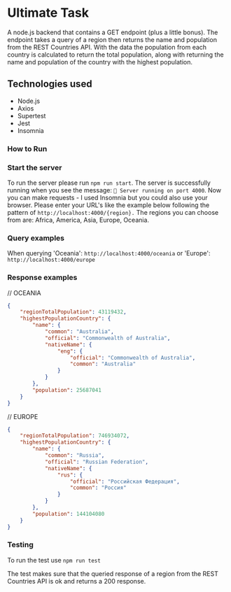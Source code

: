 # Ultimate Task

A node.js backend that contains a GET endpoint (plus a little bonus). The endpoint takes a query of a region then returns the name and population from the REST Countries API. With the data the population from each country is calculated to return the total population, along with returning the name and population of the country with the highest population.

## Technologies used
- Node.js
- Axios
- Supertest
- Jest
- Insomnia

### How to Run
### Start the server
To run the server please run `npm run start`. The server is successfully running when you see the message: `🤖 Server running on port 4000`. Now you can make requests - I used Insomnia but you could also use your browser. Please enter your URL's like the example below following the pattern of `http://localhost:4000/{region}.` The regions you can choose from are: Africa, America, Asia, Europe, Oceania. 

### Query examples
When querying 'Oceania':
`http://localhost:4000/oceania` or 'Europe': `http://localhost:4000/europe`

### Response examples
// OCEANIA
``` json
{
	"regionTotalPopulation": 43119432,
	"highestPopulationCountry": {
		"name": {
			"common": "Australia",
			"official": "Commonwealth of Australia",
			"nativeName": {
				"eng": {
					"official": "Commonwealth of Australia",
					"common": "Australia"
				}
			}
		},
		"population": 25687041
	}
}
```

// EUROPE
```json
{
	"regionTotalPopulation": 746934072,
	"highestPopulationCountry": {
		"name": {
			"common": "Russia",
			"official": "Russian Federation",
			"nativeName": {
				"rus": {
					"official": "Российская Федерация",
					"common": "Россия"
				}
			}
		},
		"population": 144104080
	}
}

```

### Testing
To run the test use `npm run test`

The test makes sure that the queried response of a region from the REST Countries API is ok and returns a 200 response.
